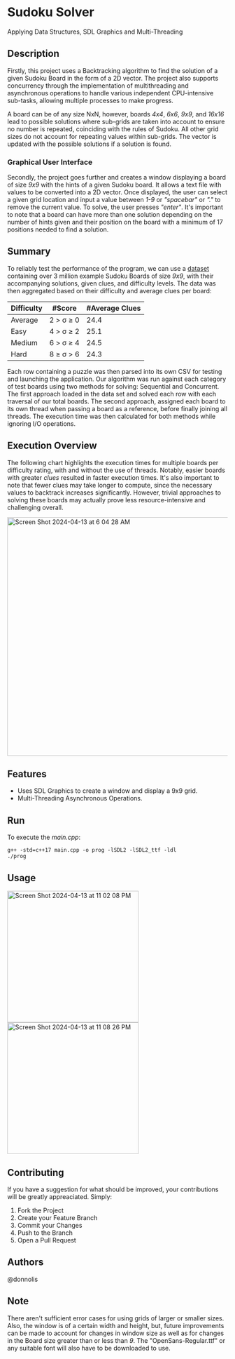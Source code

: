 # Sudoku Solver
Applying Data Structures, SDL Graphics and Multi-Threading

## Description 

Firstly, this project uses a Backtracking algorithm to find the solution of a given Sudoku Board in the form of a 2D vector. 
The project also supports concurrency through the implementation of multithreading and asynchronous operations to handle various independent CPU-intensive sub-tasks, allowing multiple processes to make progress. 

A board can be of any size NxN, however, boards _4x4_, _6x6_, _9x9_, and _16x16_ lead to possible solutions where sub-grids are taken 
into account to ensure no number is repeated, coinciding with the rules of Sudoku. All other grid sizes do not account for 
repeating values within sub-grids. The vector is updated with the possible solutions if a solution is found. 

### Graphical User Interface

Secondly, the project goes further and creates a window displaying a board of size _9x9_ with the hints of a given Sudoku board. 
It allows a text file with values to be converted into a 2D vector. Once displayed, the user can select a given grid location 
and input a value between _1-9_ or _"spacebar"_ or _"."_ to remove the current value. To solve, the user presses _"enter"_. It's important to note that a board can have more than one solution depending on the number of hints given and their position on the board with a 
minimum of 17 positions needed to find a solution.

## Summary
To reliably test the performance of the program, we can use a [dataset](https://www.kaggle.com/datasets/radcliffe/3-million-sudoku-puzzles-with-ratings) containing over 3 million example Sudoku Boards of size _9x9_, with their accompanying solutions, given clues, and difficulty levels. The data was then aggregated based on their difficulty and average clues per board:

Difficulty | #Score | #Average Clues |
--- | --- | --- |
Average | 2 &gt; σ &ge; 0 |  24.4 | 
Easy | 4 &gt; σ &ge; 2 | 25.1 | 
Medium | 6 &gt; σ &ge; 4 | 24.5 | 
Hard | 8 &ge; σ &gt; 6 | 24.3 | 

Each row containing a puzzle was then parsed into its own CSV for testing and launching the application. Our algorithm was run against each category of test boards using two methods for solving: Sequential and Concurrent. The first approach loaded in the data set and solved each row with each traversal of our total boards. The second approach, assigned each board to its own thread when passing a board as a reference, before finally joining all threads. The execution time was then calculated for both methods while ignoring I/O operations.

## Execution Overview
The following chart highlights the execution times for multiple boards per difficulty rating, with and without the use of threads. Notably, easier boards with greater _clues_ resulted in faster execution times. It's also important to note that fewer clues may take longer to compute, since the necessary values to backtrack increases significantly. However, trivial approaches to solving these boards may actually prove less resource-intensive and challenging overall.

<img width="544" alt="Screen Shot 2024-04-13 at 6 04 28 AM" src="https://github.com/halaway/sudoku-solver/assets/31904474/8b3dff46-3d9b-4fa6-9f21-aa003c6445ab">



## Features

- Uses SDL Graphics to create a window and display a 9x9 grid.
- Multi-Threading Asynchronous Operations.

## Run 

To execute the _main.cpp_: 

```
g++ -std=c++17 main.cpp -o prog -lSDL2 -lSDL2_ttf -ldl
./prog
```


## Usage

<img width="300" alt="Screen Shot 2024-04-13 at 11 02 08 PM" src="https://github.com/halaway/sudoku-solver/assets/31904474/a90c3758-871d-419a-bb91-b3fcb64241dd" align = "left">

<img width="300" alt="Screen Shot 2024-04-13 at 11 08 26 PM" src="https://github.com/halaway/sudoku-solver/assets/31904474/d034fcb1-6218-48b2-8a75-a65140e9bda9">


## Contributing

If you have a suggestion for what should be improved, your contributions will be greatly appreaciated. Simply: 
1. Fork the Project
2. Create your Feature Branch 
3. Commit your Changes
4. Push to the Branch 
5. Open a Pull Request


## Authors 
@donnolis


## Note
There aren't sufficient error cases for using grids of larger or smaller sizes. Also, the window is of a certain width and height, 
but, future improvements can be made to account for changes in window size as well as for changes in the Board size greater than or less than _9_.
The "OpenSans-Regular.ttf" or any suitable font will also have to be downloaded to use. 

